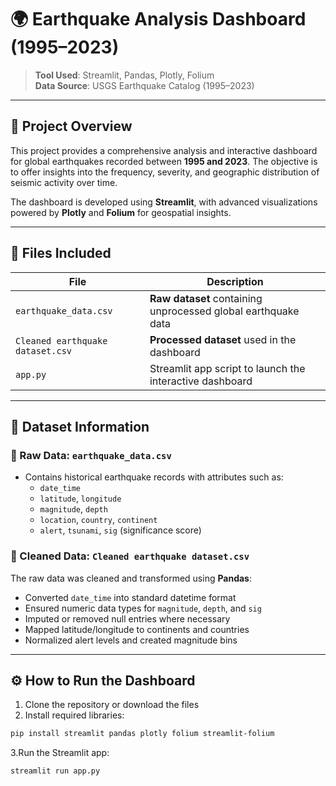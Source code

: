 # 🌍 Earthquake Analysis Dashboard (1995–2023)

> **Tool Used**: Streamlit, Pandas, Plotly, Folium  
> **Data Source**: USGS Earthquake Catalog (1995–2023)

---

## 📌 Project Overview

This project provides a comprehensive analysis and interactive dashboard for global earthquakes recorded between **1995 and 2023**. The objective is to offer insights into the frequency, severity, and geographic distribution of seismic activity over time.

The dashboard is developed using **Streamlit**, with advanced visualizations powered by **Plotly** and **Folium** for geospatial insights.

---

## 📁 Files Included

| File | Description |
|------|-------------|
| `earthquake_data.csv` | **Raw dataset** containing unprocessed global earthquake data |
| `Cleaned earthquake dataset.csv` | **Processed dataset** used in the dashboard |
| `app.py` | Streamlit app script to launch the interactive dashboard |

---

## 🧾 Dataset Information

### 🔹 Raw Data: `earthquake_data.csv`

- Contains historical earthquake records with attributes such as:
  - `date_time`
  - `latitude`, `longitude`
  - `magnitude`, `depth`
  - `location`, `country`, `continent`
  - `alert`, `tsunami`, `sig` (significance score)

### 🔹 Cleaned Data: `Cleaned earthquake dataset.csv`

The raw data was cleaned and transformed using **Pandas**:
- Converted `date_time` into standard datetime format
- Ensured numeric data types for `magnitude`, `depth`, and `sig`
- Imputed or removed null entries where necessary
- Mapped latitude/longitude to continents and countries
- Normalized alert levels and created magnitude bins

---

## ⚙️ How to Run the Dashboard

1. Clone the repository or download the files  
2. Install required libraries:

```bash
pip install streamlit pandas plotly folium streamlit-folium
```
3.Run the Streamlit app:


```bash
streamlit run app.py
```
